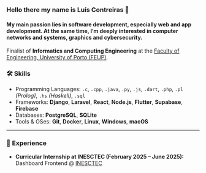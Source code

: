 ### Hello there my name is Luís Contreiras 👋

#### My main passion lies in software development, especially web and app development. At the same time, I’m deeply interested in computer networks and systems, graphics and cybersecurity.

Finalist of **Informatics and Computing Engineering** at the [Faculty of Engineering, University of Porto (FEUP)](https://sigarra.up.pt/feup/en/web_page.Inicial).  

### 🛠️ Skills
- Programming Languages: `.c`, `.cpp`, `.java`, `.py`, `.js`, `.dart`, `.php`, `.pl` *(Prolog)*, `.hs` *(Haskell)*, `.sql`  
- Frameworks: **Django**, **Laravel**, **React**, **Node.js**, **Flutter**, **Supabase**, **Firebase**  
- Databases: **PostgreSQL**, **SQLite**  
- Tools & OSes: **Git**, **Docker**, **Linux**, **Windows**, **macOS**  

---

### 💼 Experience
- **Curricular Internship at INESCTEC (February 2025 – June 2025):** Dashboard Frontend @ [INESCTEC](https://www.inesctec.pt)  